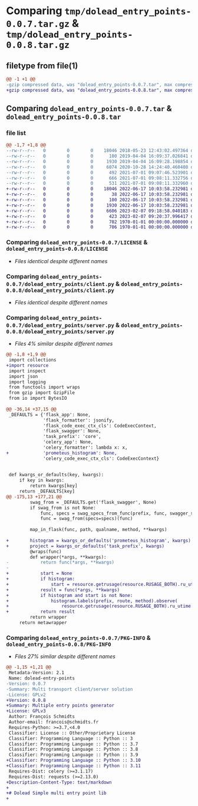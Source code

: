 # Comparing `tmp/dolead_entry_points-0.0.7.tar.gz` & `tmp/dolead_entry_points-0.0.8.tar.gz`

## filetype from file(1)

```diff
@@ -1 +1 @@
-gzip compressed data, was "dolead_entry_points-0.0.7.tar", max compression
+gzip compressed data, was "dolead_entry_points-0.0.8.tar", max compression
```

## Comparing `dolead_entry_points-0.0.7.tar` & `dolead_entry_points-0.0.8.tar`

### file list

```diff
@@ -1,7 +1,8 @@
--rw-r--r--   0        0        0    18046 2018-05-23 12:43:02.497364 dolead_entry_points-0.0.7/LICENSE
--rw-r--r--   0        0        0      100 2019-04-04 16:09:37.026841 dolead_entry_points-0.0.7/dolead_entry_points/__init__.py
--rw-r--r--   0        0        0     1930 2019-04-04 16:09:28.198854 dolead_entry_points-0.0.7/dolead_entry_points/client.py
--rw-r--r--   0        0        0     6074 2020-10-28 14:24:40.460408 dolead_entry_points-0.0.7/dolead_entry_points/server.py
--rw-r--r--   0        0        0      492 2021-07-01 09:07:46.523901 dolead_entry_points-0.0.7/pyproject.toml
--rw-r--r--   0        0        0      666 2021-07-01 09:08:11.332756 dolead_entry_points-0.0.7/setup.py
--rw-r--r--   0        0        0      531 2021-07-01 09:08:11.332960 dolead_entry_points-0.0.7/PKG-INFO
+-rw-r--r--   0        0        0    18046 2022-06-17 10:03:58.232981 dolead_entry_points-0.0.8/LICENSE
+-rw-r--r--   0        0        0       38 2022-06-17 10:03:58.232981 dolead_entry_points-0.0.8/README.md
+-rw-r--r--   0        0        0      100 2022-06-17 10:03:58.232981 dolead_entry_points-0.0.8/dolead_entry_points/__init__.py
+-rw-r--r--   0        0        0     1930 2022-06-17 10:03:58.232981 dolead_entry_points-0.0.8/dolead_entry_points/client.py
+-rw-r--r--   0        0        0     6606 2023-02-07 09:18:58.040183 dolead_entry_points-0.0.8/dolead_entry_points/server.py
+-rw-r--r--   0        0        0      423 2023-02-07 09:20:37.996417 dolead_entry_points-0.0.8/pyproject.toml
+-rw-r--r--   0        0        0      702 1970-01-01 00:00:00.000000 dolead_entry_points-0.0.8/setup.py
+-rw-r--r--   0        0        0      706 1970-01-01 00:00:00.000000 dolead_entry_points-0.0.8/PKG-INFO
```

### Comparing `dolead_entry_points-0.0.7/LICENSE` & `dolead_entry_points-0.0.8/LICENSE`

 * *Files identical despite different names*

### Comparing `dolead_entry_points-0.0.7/dolead_entry_points/client.py` & `dolead_entry_points-0.0.8/dolead_entry_points/client.py`

 * *Files identical despite different names*

### Comparing `dolead_entry_points-0.0.7/dolead_entry_points/server.py` & `dolead_entry_points-0.0.8/dolead_entry_points/server.py`

 * *Files 4% similar despite different names*

```diff
@@ -1,8 +1,9 @@
 import collections
+import resource
 import inspect
 import json
 import logging
 from functools import wraps
 from gzip import GzipFile
 from io import BytesIO
 
@@ -36,14 +37,15 @@
 _DEFAULTS = {'flask_app': None,
              'flask_formatter': jsonify,
              'flask_code_exec_ctx_cls': CodeExecContext,
              'flask_swagger': None,
              'task_prefix': 'core',
              'celery_app': None,
              'celery_formatter': lambda x: x,
+             'prometeus_histogram': None,
              'celery_code_exec_ctx_cls': CodeExecContext}
 
 
 def kwargs_or_defaults(key, kwargs):
     if key in kwargs:
         return kwargs[key]
     return _DEFAULTS[key]
@@ -175,13 +177,21 @@
         swag_from = _DEFAULTS.get('flask_swagger', None)
         if swag_from is not None:
             func, specs = swag_specs_from_func(prefix, func, swagger_specs)
             func = swag_from(specs=specs)(func)
 
         map_in_flask(func, path, qualname, method, **kwargs)
 
+        histogram = kwargs_or_defaults('prometeus_histogram', kwargs)
+        project = kwargs_or_defaults('task_prefix', kwargs)
         @wraps(func)
         def wrapper(*args, **kwargs):
-            return func(*args, **kwargs)
-
+            start = None
+            if histogram:
+                start = resource.getrusage(resource.RUSAGE_BOTH).ru_utime
+            result = func(*args, **kwargs)
+            if histogram and start is not None:
+                histogram.labels(prefix, route, method).observe(
+                    resource.getrusage(resource.RUSAGE_BOTH).ru_utime - start)
+            return result
         return wrapper
     return metawrapper
```

### Comparing `dolead_entry_points-0.0.7/PKG-INFO` & `dolead_entry_points-0.0.8/PKG-INFO`

 * *Files 27% similar despite different names*

```diff
@@ -1,15 +1,21 @@
 Metadata-Version: 2.1
 Name: dolead-entry-points
-Version: 0.0.7
-Summary: Multi transport client/server solution
-License: GPLv2
+Version: 0.0.8
+Summary: Multiple entry points generator
+License: GPLv3
 Author: François Schmidts
 Author-email: francois@schmidts.fr
 Requires-Python: >=3.7,<4.0
 Classifier: License :: Other/Proprietary License
 Classifier: Programming Language :: Python :: 3
 Classifier: Programming Language :: Python :: 3.7
 Classifier: Programming Language :: Python :: 3.8
 Classifier: Programming Language :: Python :: 3.9
+Classifier: Programming Language :: Python :: 3.10
+Classifier: Programming Language :: Python :: 3.11
 Requires-Dist: celery (>=3.1.17)
 Requires-Dist: requests (>=2.13.0)
+Description-Content-Type: text/markdown
+
+# Dolead Simple multi entry point lib
+
```

